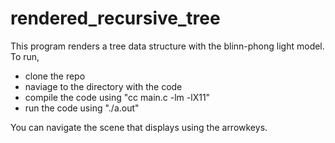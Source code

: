 # rendered_recursive_tree

This program renders a tree data structure with the blinn-phong light model. To run,

- clone the repo
- naviage to the directory with the code
- compile the code using "cc main.c -lm -lX11"
- run the code using "./a.out"

You can navigate the scene that displays using the arrowkeys.
